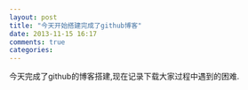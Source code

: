 ```yaml
---
layout: post
title: "今天开始搭建完成了github博客"
date: 2013-11-15 16:17
comments: true
categories: 
---
```


今天完成了github的博客搭建,现在记录下载大家过程中遇到的困难.
